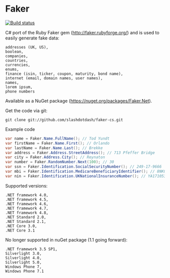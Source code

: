# Faker

[![Build status](https://ci.appveyor.com/api/projects/status/uy628dn0tfl0triy?svg=true)](https://ci.appveyor.com/project/oriches/faker-cs)

C# port of the Ruby Faker gem (http://faker.rubyforge.org/) and is used to easily generate fake data:

	addresses (UK, US),
	boolean,
	companies,
	countries,
	currencies,
	enums,
	finance (isin, ticker, coupon, maturity, bond name),
	internet (email, domain names, user names),
	names,
	lorem ipsum,
	phone numbers

Available as a NuGet package (https://nuget.org/packages/Faker.Net).

Get the code via git:

    git clone git://github.com/slashdotdash/faker-cs.git

Example code 
```csharp
var name = Faker.Name.FullName(); // Tod Yundt
var firstName = Faker.Name.First(); // Orlando
var lastName = Faker.Name.Last(); // Brekke
var address = Faker.Address.StreetAddress(); // 713 Pfeffer Bridge
var city = Faker.Address.City(); // Reynaton
var number = Faker.RandomNumber.Next(100); // 30
var ssn = Faker.Identification.SocialSecurityNumber(); // 249-17-9666
var mbi = Faker.Identification.MedicareBeneficiaryIdentifier(); // 8NK0Q74KT53
var nin = Faker.Identification.UKNationalInsuranceNumber(); // YA171053Y
```

Supported versions:

	.NET framework 4.0,
	.NET framework 4.5,
	.NET framework 4.6,
	.NET framework 4.7,
	.NET framework 4.8,
	.NET Standard 2.0,
	.NET Standard 2.1,
	.NET Core 3.0,
	.NET Core 3.1

No longer supported in nuGet package (1.1 going forward):

	.NET framework 3.5 SP1,
	Silverlight 3.0,
	Silverlight 4.0,
	Silverlight 5.0,
	Windows Phone 7,
	Windows Phone 7.1
